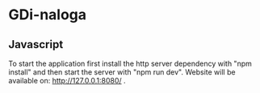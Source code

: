 # GDi-naloga

## Javascript

To start the application first install the http server dependency with "npm install" and then start the server with "npm run dev". Website will be available on: http://127.0.0.1:8080/ .
